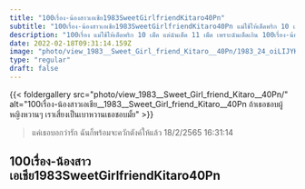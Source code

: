 ```yaml
---
title: "100เรื่อง-น้องสาวเอเชีย1983SweetGirlfriendKitaro40Pn"
subtitle: "100เรื่อง-น้องสาวเอเชีย1983SweetGirlfriendKitaro40Pn แม่ใช้ให้เด็ดพริก 10 เม็ด แต่ฉันเด็ด 11 เม็ด เพราะฉันเด็ดเกิน"
description: "100เรื่อง แม่ใช้ให้เด็ดพริก 10 เม็ด แต่ฉันเด็ด 11 เม็ด เพราะฉันเด็ดเกิน 100เรื่อง-น้องสาวเอเชีย1983SweetGirlfriendKitaro40Pn 18/2/2565 16:31:14"
date: 2022-02-18T09:31:14.159Z
image: "photo/view_1983__Sweet_Girl_friend_Kitaro__40Pn/1983_24_oiLIJYKU5vmeW7ySzmq1.jpg"
type: "regular"
draft: false
---
```


{{< foldergallery src="photo/view_1983__Sweet_Girl_friend_Kitaro__40Pn/" alt="100เรื่อง-น้องสาวเอเชีย__1983__Sweet_Girl_friend_Kitaro__40Pn ถ้าเธอชอบผู้หญิงหวานๆ เราเสี่ยงเป็นเบาหวานเธอชอบมั้ย" >}}


> แค่เธอบอกว่ารัก ฉันก็พร้อมจะควักตังค์ให้แล้ว 18/2/2565 16:31:14

## 100เรื่อง-น้องสาวเอเชีย1983SweetGirlfriendKitaro40Pn
